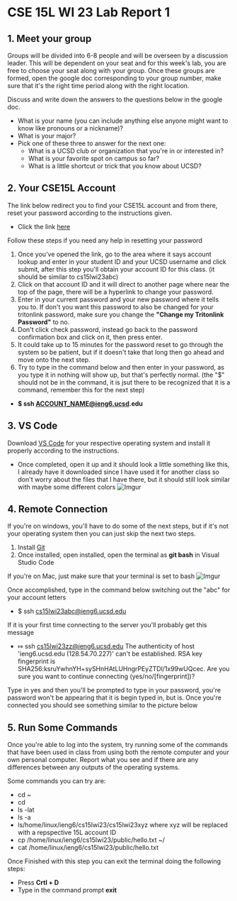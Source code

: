 # CSE 15L WI 23 Lab Report 1
## 1. Meet your group
Groups will be divided into 6-8 people and will be overseen by a discussion leader. This will be dependent on your seat and for this week's lab, you are free to choose your seat along with your group. Once these groups are formed, open the google doc corresponding to your group number, make sure that it's the right time period along with the right location.

Discuss and write down the answers to the questions below in the google doc.
  - What is your name (you can include anything else anyone might want to know like pronouns or a nickname)?
  - What is your major?
  - Pick one of these three to answer for the next one:
    - What is a UCSD club or organization that you're in or interested in?
    - What is your favorite spot on campus so far?
    - What is a little shortcut or trick that you know about UCSD?

## 2. Your CSE15L Account
The link below redirect you to find your CSE15L account and from there, reset your password according to the instructions given.
- Click the link [here](https://sdacs.ucsd.edu/~icc/index.php)

Follow these steps if you need any help in resetting your password
  1. Once you've opened the link, go to the area where it says account lookup and enter in your student ID and your UCSD username and click submit, after this step you'll obtain your account ID for this class. (it should be similar to cs15lwi23abc)
  2. Click on that account ID and it will direct to another page where near the top of the page, there will be a hyperlink to change your password.
  3. Enter in your current password and your new password where it tells you to. If don't you want this password to also be changed for your tritonlink password, make sure you change the __"Change my Tritonlink Password"__ to no.
  4.  Don't click check password, instead go back to the password confirmation box and click on it, then press enter.
  5.  It could take up to 15 minutes for the password reset to go through the system so be patient, but if it doesn't take that long then go ahead and move onto the next step.
  6.  Try to type in the command below and then enter in your password, as you type it in nothing will show up, but that's perfectly normal. (the "$" should not be in the command, it is jsut there to be recognized that it is a command, remember this for the next step)
- __$ ssh ACCOUNT_NAME@ieng6.ucsd.edu__

## 3. VS Code
Download [VS Code](https://code.visualstudio.com/) for your respective operating system and install it properly according to the instructions. 
- Once completed, open it up and it should look a little something like this, I already have it downloaded since I have used it for another class so don't worry about the files that I have there, but it should still look similar with maybe some different colors
![Imgur](https://i.imgur.com/NWrOE8p.png)


## 4. Remote Connection
If you're on windows, you'll have to do some of the next steps, but if it's not your operating system then you can just skip the next two steps.
1. Install [Git](https://gitforwindows.org/)
2. Once installed, open installed, open the terminal as __git bash__ in Visual Studio Code

If you're on Mac, just make sure that your terminal is set to bash
![Imgur](https://i.imgur.com/jdwjKiv.png)

Once accomplished, type in the command below switching out the "abc" for your account letters
- $ ssh cs15lwi23abc@ieng6.ucsd.edu

If it is your first time connecting to the server you'll probably get this message

- ⤇ ssh cs15lwi23zz@ieng6.ucsd.edu
 The authenticity of host 'ieng6.ucsd.edu (128.54.70.227)' can't be established.
 RSA key fingerprint is SHA256:ksruYwhnYH+sySHnHAtLUHngrPEyZTDl/1x99wUQcec.
 Are you sure you want to continue connecting (yes/no/[fingerprint])? 

Type in yes and then you'll be prompted to type in your password, you're password won't be appearing that it is begin typed in, but is. Once you're connected you should see something similar to the picture below


## 5. Run Some Commands
Once you're able to log into the system, try running some of the commands that have been used in class from using both the remote computer and your own personal computer. Report what you see and if there are any differences between any outputs of the operating systems.

Some commands you can try are:
* cd ~
* cd
* ls -lat
* ls -a
* ls/home/linux/ieng6/cs15lwi23/cs15lwi23xyz where xyz will be replaced with a repspective 15L account ID
* cp /home/linux/ieng6/cs15lwi23/public/hello.txt ~/
* cat /home/linux/ieng6/cs15lwi23/public/hello.txt

Once Finished with this step you can exit the terminal doing the following steps:
* Press __Crtl + D__
* Type in the command prompt __exit__
